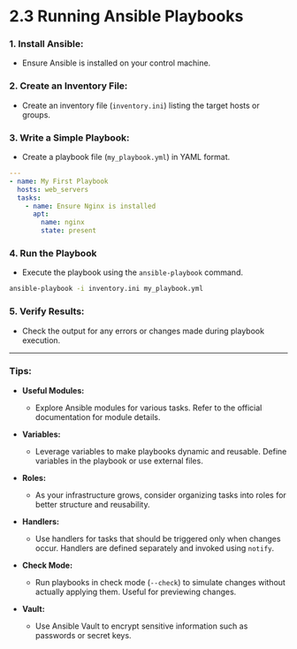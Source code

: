 # 2.3 Running Ansible Playbooks

### 1\. **Install Ansible:**

- Ensure Ansible is installed on your control machine.

### 2\. **Create an Inventory File:**

- Create an inventory file (`inventory.ini`) listing the target hosts or groups.

### 3\. **Write a Simple Playbook:**

- Create a playbook file (`my_playbook.yml`) in YAML format.

```yaml
---
- name: My First Playbook
  hosts: web_servers
  tasks:
    - name: Ensure Nginx is installed
      apt:
        name: nginx
        state: present
```

### 4\. Run the Playbook

- Execute the playbook using the `ansible-playbook` command.

```bash
ansible-playbook -i inventory.ini my_playbook.yml
```

### 5\. **Verify Results:**

- Check the output for any errors or changes made during playbook execution.

---

### Tips:

- **Useful Modules:**

  - Explore Ansible modules for various tasks. Refer to the official documentation for module details.

- **Variables:**

  - Leverage variables to make playbooks dynamic and reusable. Define variables in the playbook or use external files.

- **Roles:**

  - As your infrastructure grows, consider organizing tasks into roles for better structure and reusability.

- **Handlers:**

  - Use handlers for tasks that should be triggered only when changes occur. Handlers are defined separately and invoked using `notify`.

- **Check Mode:**

  - Run playbooks in check mode (`--check`) to simulate changes without actually applying them. Useful for previewing changes.

- **Vault:**

  - Use Ansible Vault to encrypt sensitive information such as passwords or secret keys.
